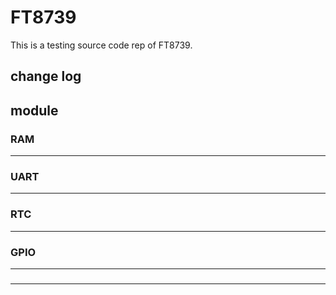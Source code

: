 # FT8739
This is a testing source code rep of FT8739.

## change log  

## module  
### RAM  
---
### UART  
---
### RTC  
---
### GPIO  
---
###  
---
